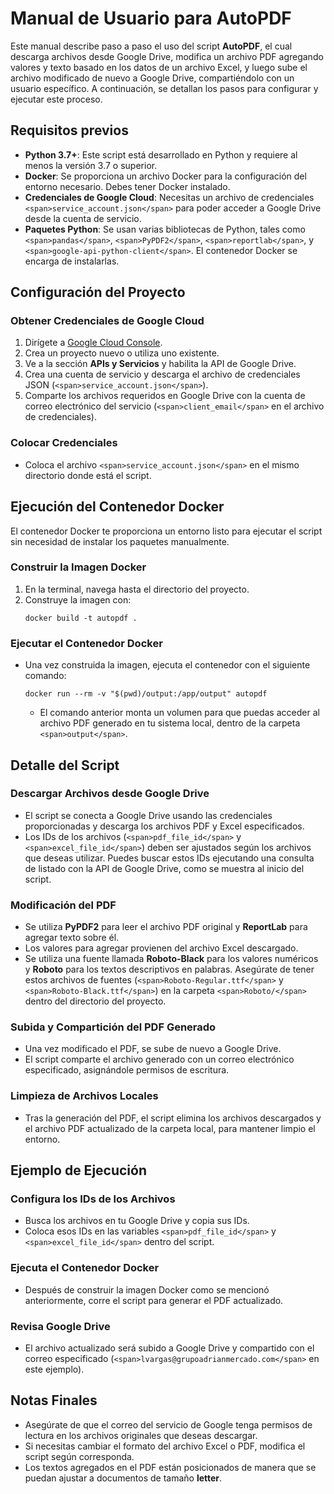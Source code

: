 
# Manual de Usuario para AutoPDF

Este manual describe paso a paso el uso del script **AutoPDF**, el cual descarga archivos desde Google Drive, modifica un archivo PDF agregando valores y texto basado en los datos de un archivo Excel, y luego sube el archivo modificado de nuevo a Google Drive, compartiéndolo con un usuario específico. A continuación, se detallan los pasos para configurar y ejecutar este proceso.

## Requisitos previos

* **Python 3.7+**: Este script está desarrollado en Python y requiere al menos la versión 3.7 o superior.
* **Docker**: Se proporciona un archivo Docker para la configuración del entorno necesario. Debes tener Docker instalado.
* **Credenciales de Google Cloud**: Necesitas un archivo de credenciales `<span>service_account.json</span>` para poder acceder a Google Drive desde la cuenta de servicio.
* **Paquetes Python**: Se usan varias bibliotecas de Python, tales como `<span>pandas</span>`, `<span>PyPDF2</span>`, `<span>reportlab</span>`, y `<span>google-api-python-client</span>`. El contenedor Docker se encarga de instalarlas.

## Configuración del Proyecto

### Obtener Credenciales de Google Cloud

1. Dirígete a [Google Cloud Console](https://console.developers.google.com/).
2. Crea un proyecto nuevo o utiliza uno existente.
3. Ve a la sección **APIs y Servicios** y habilita la API de Google Drive.
4. Crea una cuenta de servicio y descarga el archivo de credenciales JSON (`<span>service_account.json</span>`).
5. Comparte los archivos requeridos en Google Drive con la cuenta de correo electrónico del servicio (`<span>client_email</span>` en el archivo de credenciales).

### Colocar Credenciales

* Coloca el archivo `<span>service_account.json</span>` en el mismo directorio donde está el script.

## Ejecución del Contenedor Docker

El contenedor Docker te proporciona un entorno listo para ejecutar el script sin necesidad de instalar los paquetes manualmente.

### Construir la Imagen Docker

1. En la terminal, navega hasta el directorio del proyecto.
2. Construye la imagen con:
   ```
   docker build -t autopdf .
   ```

### Ejecutar el Contenedor Docker

* Una vez construida la imagen, ejecuta el contenedor con el siguiente comando:

  ```
  docker run --rm -v "$(pwd)/output:/app/output" autopdf
  ```

  * El comando anterior monta un volumen para que puedas acceder al archivo PDF generado en tu sistema local, dentro de la carpeta `<span>output</span>`.

## Detalle del Script

### Descargar Archivos desde Google Drive

* El script se conecta a Google Drive usando las credenciales proporcionadas y descarga los archivos PDF y Excel especificados.
* Los IDs de los archivos (`<span>pdf_file_id</span>` y `<span>excel_file_id</span>`) deben ser ajustados según los archivos que deseas utilizar. Puedes buscar estos IDs ejecutando una consulta de listado con la API de Google Drive, como se muestra al inicio del script.

### Modificación del PDF

* Se utiliza **PyPDF2** para leer el archivo PDF original y **ReportLab** para agregar texto sobre él.
* Los valores para agregar provienen del archivo Excel descargado.
* Se utiliza una fuente llamada **Roboto-Black** para los valores numéricos y **Roboto** para los textos descriptivos en palabras. Asegúrate de tener estos archivos de fuentes (`<span>Roboto-Regular.ttf</span>` y `<span>Roboto-Black.ttf</span>`) en la carpeta `<span>Roboto/</span>` dentro del directorio del proyecto.

### Subida y Compartición del PDF Generado

* Una vez modificado el PDF, se sube de nuevo a Google Drive.
* El script comparte el archivo generado con un correo electrónico especificado, asignándole permisos de escritura.

### Limpieza de Archivos Locales

* Tras la generación del PDF, el script elimina los archivos descargados y el archivo PDF actualizado de la carpeta local, para mantener limpio el entorno.

## Ejemplo de Ejecución

### Configura los IDs de los Archivos

* Busca los archivos en tu Google Drive y copia sus IDs.
* Coloca esos IDs en las variables `<span>pdf_file_id</span>` y `<span>excel_file_id</span>` dentro del script.

### Ejecuta el Contenedor Docker

* Después de construir la imagen Docker como se mencionó anteriormente, corre el script para generar el PDF actualizado.

### Revisa Google Drive

* El archivo actualizado será subido a Google Drive y compartido con el correo especificado (`<span>lvargas@grupoadrianmercado.com</span>` en este ejemplo).

## Notas Finales

* Asegúrate de que el correo del servicio de Google tenga permisos de lectura en los archivos originales que deseas descargar.
* Si necesitas cambiar el formato del archivo Excel o PDF, modifica el script según corresponda.
* Los textos agregados en el PDF están posicionados de manera que se puedan ajustar a documentos de tamaño **letter**.
